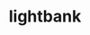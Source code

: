 ---
layout: firm_page
title: "lightbank"
id: "lightbank.com"
permalink: "/lightbanklightbank.com/"
website: "https://www.lightbank.com"
offices: "Chicago (United States)"
investment_stages: "Seed, Series A"
portfolio_companies: "1up, 86 Repairs, A.M. Money, Aclaimant, AllFly, ARTA, Atlas Reality, Attain, Basket, Beautylish, BenchPrep, Benzinga, BillTrim, Blueprint, Boom, CancerIQ, CarbonCapture, Catalytic, Claim, Classkick, Clearcover, Clever Sense, Coffee Meets Bagel, Contently, Crowdrise, dClimate, DraftDay, DRIVIN, Elevent, EventUp, Expel, Extend, Felux, Fiverr®, Flywheel, Fooda, FreeAgent, Freede, Gameflip, GamerGains, Hark, HDVI, Hello Divorce, Hexagram, High Ground, Hireology, Ionic, Justpoint, Leap, LiveArt, Locu, Luminary, Mickey, Neatleaf, Ohana, Onswipe, Ovia Health, Paladin, Pathos, Paytient, PerBlue, Pinch, Porter, Print Syndicate, Protiv, Pyka, Qwiki, Reverb, Retrievables, RiskMatch, Scanifly, Showrunner, Snapsheet, SoCore Energy, Sparkplug, SpotHero, Sprout Social, Square Roots, Stride, Super, TakeLessons, TalentBin, Tastytrade, Team Liquid, Tempus, Tenjin, Udemy, Uptake, Vettery, Vinesight, Where I've Been, Zeel"
portfolio_link: "https://www.lightbank.com/companies"
investment_markets: "AI, SaaS, marketplaces, healthcare, fintech, consumer"
founded_year: "2010"
description: "Lightbank is a venture capital firm based in Chicago investing across AI, SaaS, marketplaces, healthcare, fintech and consumer."
linkedin: "https://www.linkedin.com/company/lightbank"
twitter: "http://twitter.com/lightbank"
instagram: ""
team_page: "https://www.lightbank.com/team"
investor_type: "Venture Capital"
crunchbase: "https://www.crunchbase.com/organization/lightbank"
pitchbook: "https://pitchbook.com/profiles/investor/51533-83"

# SEO Optimization
meta_title: "lightbank - VC Firm - projectstartups.com"
meta_description: "lightbank, Lightbank is a venture capital firm based in Chicago investing across AI, SaaS, marketplaces, healthcare, fintech and consumer...."
meta_keywords: "lightbank, AI, SaaS, marketplaces, healthcare, fintech, consumer, VC firm, venture capital, startup investor, projectstartups.com"
canonical_url: "https://vc.projectstartups.com/lightbanklightbank.com/"
---